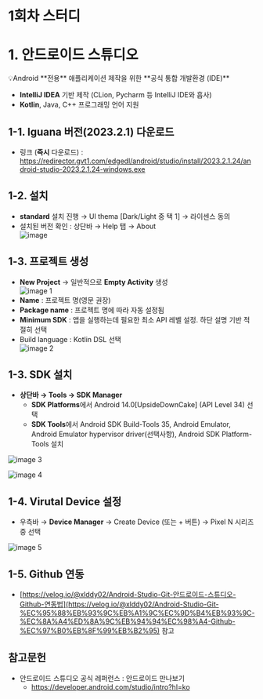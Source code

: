 # 1회차 스터디

# 1. 안드로이드 스튜디오

<aside>
💡Android **전용** 애플리케이션 제작을 위한 **공식 통합 개발환경 (IDE)**
</aside>

- **IntelliJ IDEA** 기반 제작 (CLion, Pycharm 등 IntelliJ IDE와 흡사)
- **Kotlin**, Java, C++ 프로그래밍 언어 지원

## 1-1. Iguana 버전(2023.2.1) 다운로드

- 링크 (**즉시** 다운로드) : https://redirector.gvt1.com/edgedl/android/studio/install/2023.2.1.24/android-studio-2023.2.1.24-windows.exe

## 1-2. 설치

- **standard** 설치 진행 → UI thema [Dark/Light 중 택 1] → 라이센스 동의
- 설치된 버전 확인 : 상단바 → Help 탭 → About  
 ![image](https://github.com/user-attachments/assets/c444cfe3-0a8f-4e25-ba63-d4dab6b6da8b)

## 1-3. 프로젝트 생성

- **New Project** → 일반적으로 **Empty Activity** 생성  
    ![image 1](https://github.com/user-attachments/assets/06ce9a8d-dd91-4c11-9acd-0d9c78964510)
- **Name** : 프로젝트 명(영문 권장)
- **Package name** : 프로젝트 명에 따라 자동 설정됨
- **Minimum SDK** : 앱을 실행하는데 필요한 최소 API 레벨 설정. 하단 설명 기반 적절히 선택
- Build language : Kotlin DSL 선택  
 ![image 2](https://github.com/user-attachments/assets/5def9829-e443-4997-9a95-dd227ee5b353)


## 1-3. SDK 설치

- **상단바 → Tools → SDK Manager**
    - **SDK Platforms**에서 Android 14.0[UpsideDownCake] (API Level 34) 선택
    - **SDK Tools**에서 Android SDK Build-Tools 35, Android Emulator, Android Emulator hypervisor driver(선택사항), Android SDK Platform-Tools 설치

![image 3](https://github.com/user-attachments/assets/6b5a5c5d-3a0f-470f-ab7f-1476b7c917d6)


![image 4](https://github.com/user-attachments/assets/82ba5056-f22c-4e7f-bbf0-b06a5e808ef1)


## 1-4. Virutal Device 설정

- 우측바 → **Device Manager** → Create Device (또는 + 버튼) → Pixel N 시리즈 중 선택
    
![image 5](https://github.com/user-attachments/assets/d307af82-0d7a-43f8-b1a4-ce75227c8256)

    

## 1-5. Github 연동

- [https://velog.io/@xlddy02/Android-Studio-Git-안드로이드-스튜디오-Github-연동법](https://velog.io/@xlddy02/Android-Studio-Git-%EC%95%88%EB%93%9C%EB%A1%9C%EC%9D%B4%EB%93%9C-%EC%8A%A4%ED%8A%9C%EB%94%94%EC%98%A4-Github-%EC%97%B0%EB%8F%99%EB%B2%95) 참고

## 참고문헌
- 안드로이드 스튜디오 공식 레퍼런스 : 안드로이드 만나보기
  - https://developer.android.com/studio/intro?hl=ko
